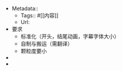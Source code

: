 - Metadata::
    - Tags:: #[[内容]]
    - Url:
- 要求
    - 标准化（开头，结尾动画，字幕字体大小）
    - 自制与搬运（需翻译）
    - 颗粒度要小
- 
- 
